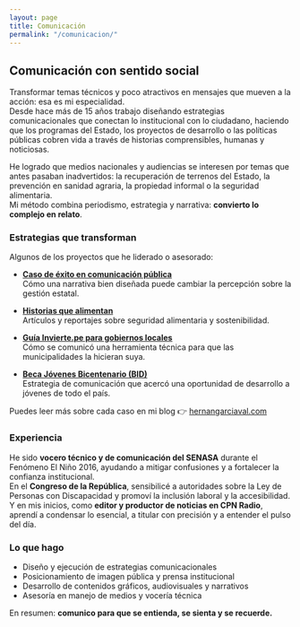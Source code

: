 ```yaml
---
layout: page
title: Comunicación
permalink: "/comunicacion/"
---
```


## Comunicación con sentido social

Transformar temas técnicos y poco atractivos en mensajes que mueven a la acción: esa es mi especialidad.  
Desde hace más de 15 años trabajo diseñando estrategias comunicacionales que conectan lo institucional con lo ciudadano, haciendo que los programas del Estado, los proyectos de desarrollo o las políticas públicas cobren vida a través de historias comprensibles, humanas y noticiosas.  

He logrado que medios nacionales y audiencias se interesen por temas que antes pasaban inadvertidos: la recuperación de terrenos del Estado, la prevención en sanidad agraria, la propiedad informal o la seguridad alimentaria.  
Mi método combina periodismo, estrategia y narrativa: **convierto lo complejo en relato**.

### Estrategias que transforman
Algunos de los proyectos que he liderado o asesorado:

- **[Caso de éxito en comunicación pública](https://www.hernangarciaval.com/2025/04/20/caso-de-exito-en-comunicacion-publica/)**  
  Cómo una narrativa bien diseñada puede cambiar la percepción sobre la gestión estatal.

- **[Historias que alimentan](https://www.hernangarciaval.com/2024/10/09/historias-que-alimentan-articulos-seguridad-alimentaria/)**  
  Artículos y reportajes sobre seguridad alimentaria y sostenibilidad.

- **[Guía Invierte.pe para gobiernos locales](https://www.hernangarciaval.com/2024/09/09/caso-de-exito-la-guia-inviertepe-para-gobiernos-locales/)**  
  Cómo se comunicó una herramienta técnica para que las municipalidades la hicieran suya.

- **[Beca Jóvenes Bicentenario (BID)](https://www.hernangarciaval.com/2024/07/25/como-comunicamos-beca-jovenes-bicentenario-bid/)**  
  Estrategia de comunicación que acercó una oportunidad de desarrollo a jóvenes de todo el país.

Puedes leer más sobre cada caso en mi blog 👉 [hernangarciaval.com](https://www.hernangarciaval.com)

### Experiencia

He sido **vocero técnico y de comunicación del SENASA** durante el Fenómeno El Niño 2016, ayudando a mitigar confusiones y a fortalecer la confianza institucional.  
En el **Congreso de la República**, sensibilicé a autoridades sobre la Ley de Personas con Discapacidad y promoví la inclusión laboral y la accesibilidad.  
Y en mis inicios, como **editor y productor de noticias en CPN Radio**, aprendí a condensar lo esencial, a titular con precisión y a entender el pulso del día.

### Lo que hago

- Diseño y ejecución de estrategias comunicacionales  
- Posicionamiento de imagen pública y prensa institucional  
- Desarrollo de contenidos gráficos, audiovisuales y narrativos  
- Asesoría en manejo de medios y vocería técnica  

En resumen: **comunico para que se entienda, se sienta y se recuerde.**
